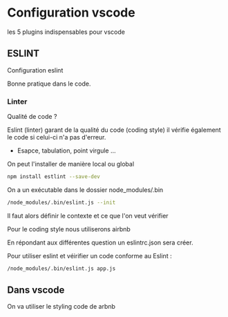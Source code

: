 # Configuration vscode

les 5 plugins indispensables pour vscode

## ESLINT

Configuration eslint

Bonne pratique dans le code.

### Linter

Qualité de code ? 

Eslint (linter) garant de la qualité du code (coding style) il vérifie également le code si celui-ci n'a pas d'erreur.

- Esapce, tabulation, point virgule ... 

On peut l'installer de manière local ou global

```bash
npm install estlint --save-dev
```

On a un exécutable dans le dossier node_modules/.bin

```bash
/node_modules/.bin/eslint.js --init
```

Il faut alors définir le contexte et ce que l'on veut vérifier 

Pour le coding style nous utiliserons airbnb

En répondant aux différentes question un eslintrc.json sera créer.

Pour utiliser eslint et véirifier un code conforme au Eslint :

```bash
/node_modules/.bin/eslint.js app.js

```

## Dans vscode

On va utiliser le styling code de arbnb